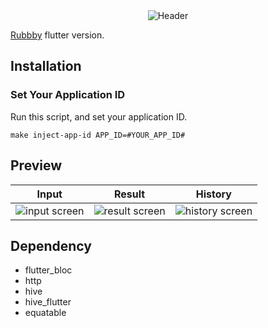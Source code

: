 <div align="center">
    <img src="https://user-images.githubusercontent.com/31949692/76584224-ab903380-651e-11ea-8a3b-6bc0c4b4b3cc.png"  title="Header">
</div>

[Rubbby](https://github.com/hayabusabusa/Rubbby-iOS) flutter version.

## Installation  
### Set Your Application ID  
Run this script, and set your application ID.  
```Shell
make inject-app-id APP_ID=#YOUR_APP_ID#
```

## Preview

| Input | Result | History |
| :---: | :----: | :-----: |
| ![input screen](https://user-images.githubusercontent.com/31949692/76584728-e5156e80-651f-11ea-8fa7-fccb71b7946a.png) | ![result screen](https://user-images.githubusercontent.com/31949692/76584876-43dae800-6520-11ea-8e99-936becd315e5.png) | ![history screen](https://user-images.githubusercontent.com/31949692/76584833-273eb000-6520-11ea-84c1-52242c25bc2e.png) |

## Dependency
- flutter_bloc
- http
- hive
- hive_flutter
- equatable